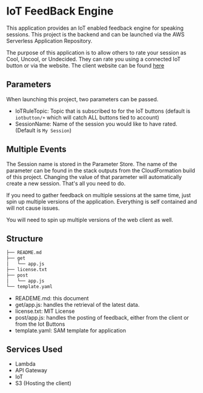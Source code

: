 # IoT FeedBack Engine
This application provides an IoT enabled feedback engine for speaking sessions. This project is the backend and can be launched via the AWS Serverless Application Repository.

The purpose of this application is to allow others to rate your session as Cool, Uncool, or Undecided. They can rate you using a connected IoT button or via the website. The client website can be found [here](https://github.com/singledigit/IoT-feedback-web-client)

## Parameters
When launching this project, two parameters can be passed.

* IoTRuleTopic: Topic that is subscribed to for the IoT buttons (default is `iotbutton/+` which will catch ALL buttons tied to account)
* SessionName: Name of the session you would like to have rated. (Default is `My Session`)

## Multiple Events
The Session name is stored in the Parameter Store. The name of the parameter can be found in the stack outputs from the CloudFormation build of this project. Changing the value of that parameter will automatically create a new session. That's all you need to do.

If you need to gather feedback on multiple sessions at the same time, just spin up multiple versions of the application. Everything is self contained and will not cause issues.

You will need to spin up multiple versions of the web client as well.

## Structure
```bash
├── README.md
├── get
│   └── app.js
├── license.txt
├── post
│   └── app.js
└── template.yaml
```
* READEME.md: this document
* get/app.js: handles the retrieval of the latest data.
* license.txt: MIT License
* post/app.js: handles the posting of feedback, either from the client or from the Iot Buttons
* template.yaml: SAM template for application

## Services Used

* Lambda
* API Gateway
* IoT
* S3 (Hosting the client)